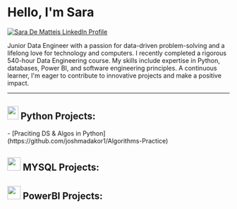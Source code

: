 # Hello, I'm Sara
<a href="https://www.linkedin.com/in/sara-de-matteis-7606531a6" target="_blank">
  <img src="https://img.shields.io/badge/-LinkedIn-0072b1?&style=for-the-badge&logo=linkedin&logoColor=white" alt="Sara De Matteis LinkedIn Profile" />
</a>

Junior Data Engineer with a passion for data-driven problem-solving and a lifelong love for technology and computers. I recently completed a rigorous 540-hour Data Engineering course. My skills include expertise in Python, databases, Power BI, and software engineering principles. A continuous learner, I'm eager to contribute to innovative projects and make a positive impact.



<hr><h2><img src="https://s3.dualstack.us-east-2.amazonaws.com/pythondotorg-assets/media/files/python-logo-only.svg" style="width: 25px; height: 30px;" />   Python Projects: </h2>
- [Praciting DS & Algos in Python](https://github.com/joshmadakor1/Algorithms-Practice)


<h2> <img src="https://github.com/sdematteis00/sdematteis00/assets/160670359/160a10ec-36d5-405f-9fdf-4f8a6932d2b4" style="width: 30px; height: 30px;" />   MYSQL Projects: <h2>


<h2> <img src="https://upload.wikimedia.org/wikipedia/commons/c/cf/New_Power_BI_Logo.svg" style="width: 30px; height: 30px;" />   PowerBI Projects: <h2>
